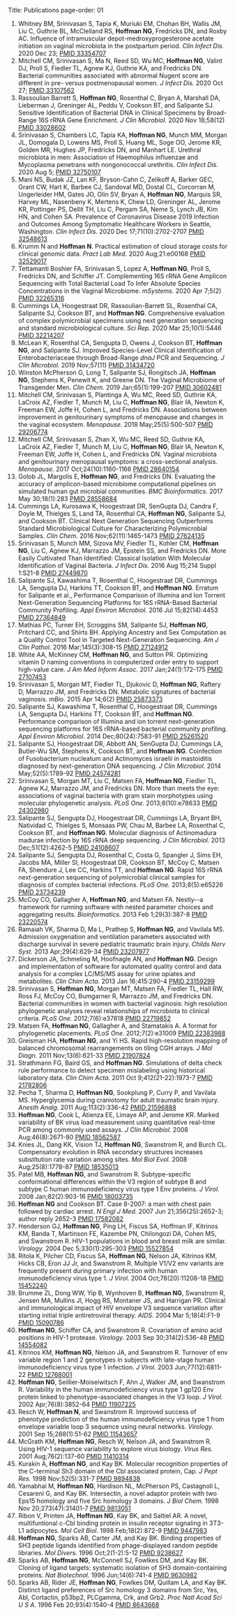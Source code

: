 Title: Publications
page-order: 01

<ol><li>Whitney BM, Srinivasan S, Tapia K, Muriuki EM, Chohan BH, Wallis JM, Liu C, Guthrie BL, McClelland RS, <strong>Hoffman NG</strong>, Fredricks DN, and Roxby AC. Influence of intramuscular depot-medroxyprogesterone acetate initiation on vaginal microbiota in the postpartum period. <em>Clin Infect Dis.</em> 2020 Dec 23; <a href="https://pubmed.ncbi.nlm.nih.gov/33354707/">PMID 33354707</a></li>
<li>Mitchell CM, Srinivasan S, Ma N, Reed SD, Wu MC, <strong>Hoffman NG</strong>, Valint DJ, Proll S, Fiedler TL, Agnew KJ, Guthrie KA, and Fredricks DN. Bacterial communities associated with abnormal Nugent score are different in pre- versus postmenopausal women. <em>J Infect Dis.</em> 2020 Oct 27; <a href="https://pubmed.ncbi.nlm.nih.gov/33107562/">PMID 33107562</a></li>
<li>Rassoulian Barrett S, <strong>Hoffman NG</strong>, Rosenthal C, Bryan A, Marshall DA, Lieberman J, Greninger AL, Peddu V, Cookson BT, and Salipante SJ. Sensitive Identification of Bacterial DNA in Clinical Specimens by Broad-Range 16S rRNA Gene Enrichment. <em>J Clin Microbiol.</em> 2020 Nov 18;58(12) <a href="https://pubmed.ncbi.nlm.nih.gov/33028602/">PMID 33028602</a></li>
<li>Srinivasan S, Chambers LC, Tapia KA, <strong>Hoffman NG</strong>, Munch MM, Morgan JL, Domogala D, Lowens MS, Proll S, Huang ML, Soge OO, Jerome KR, Golden MR, Hughes JP, Fredricks DN, and Manhart LE. Urethral microbiota in men: Association of Haemophilus influenzae and Mycoplasma penetrans with nongonococcal urethritis. <em>Clin Infect Dis.</em> 2020 Aug 5; <a href="https://pubmed.ncbi.nlm.nih.gov/32750107/">PMID 32750107</a></li>
<li>Mani NS, Budak JZ, Lan KF, Bryson-Cahn C, Zelikoff A, Barker GEC, Grant CW, Hart K, Barbee CJ, Sandoval MD, Dostal CL, Corcorran M, Ungerleider HM, Gates JO, Olin SV, Bryan A, <strong>Hoffman NG</strong>, Marquis SR, Harvey ML, Nasenbeny K, Mertens K, Chew LD, Greninger AL, Jerome KR, Pottinger PS, Dellit TH, Liu C, Pergam SA, Neme S, Lynch JB, Kim HN, and Cohen SA. Prevalence of Coronavirus Disease 2019 Infection and Outcomes Among Symptomatic Healthcare Workers in Seattle, Washington. <em>Clin Infect Dis.</em> 2020 Dec 17;71(10):2702-2707 <a href="https://pubmed.ncbi.nlm.nih.gov/32548613/">PMID 32548613</a></li>
<li>Krumm N and <strong>Hoffman N</strong>. Practical estimation of cloud storage costs for clinical genomic data. <em>Pract Lab Med.</em> 2020 Aug;21:e00168 <a href="https://pubmed.ncbi.nlm.nih.gov/32529017/">PMID 32529017</a></li>
<li>Tettamanti Boshier FA, Srinivasan S, Lopez A, <strong>Hoffman NG</strong>, Proll S, Fredricks DN, and Schiffer JT. Complementing 16S rRNA Gene Amplicon Sequencing with Total Bacterial Load To Infer Absolute Species Concentrations in the Vaginal Microbiome. <em>mSystems.</em> 2020 Apr 7;5(2) <a href="https://pubmed.ncbi.nlm.nih.gov/32265316/">PMID 32265316</a></li>
<li>Cummings LA, Hoogestraat DR, Rassoulian-Barrett SL, Rosenthal CA, Salipante SJ, Cookson BT, and <strong>Hoffman NG</strong>. Comprehensive evaluation of complex polymicrobial specimens using next generation sequencing and standard microbiological culture. <em>Sci Rep.</em> 2020 Mar 25;10(1):5446 <a href="https://pubmed.ncbi.nlm.nih.gov/32214207/">PMID 32214207</a></li>
<li>McLean K, Rosenthal CA, Sengupta D, Owens J, Cookson BT, <strong>Hoffman NG</strong>, and Salipante SJ. Improved Species-Level Clinical Identification of Enterobacteriaceae through Broad-Range <i>dnaJ</i> PCR and Sequencing. <em>J Clin Microbiol.</em> 2019 Nov;57(11) <a href="https://pubmed.ncbi.nlm.nih.gov/31434720/">PMID 31434720</a></li>
<li>Winston McPherson G, Long T, Salipante SJ, Rongitsch JA, <strong>Hoffman NG</strong>, Stephens K, Penewit K, and Greene DN. The Vaginal Microbiome of Transgender Men. <em>Clin Chem.</em> 2019 Jan;65(1):199-207 <a href="https://pubmed.ncbi.nlm.nih.gov/30602481/">PMID 30602481</a></li>
<li>Mitchell CM, Srinivasan S, Plantinga A, Wu MC, Reed SD, Guthrie KA, LaCroix AZ, Fiedler T, Munch M, Liu C, <strong>Hoffman NG</strong>, Blair IA, Newton K, Freeman EW, Joffe H, Cohen L, and Fredricks DN. Associations between improvement in genitourinary symptoms of menopause and changes in the vaginal ecosystem. <em>Menopause.</em> 2018 May;25(5):500-507 <a href="https://pubmed.ncbi.nlm.nih.gov/29206774/">PMID 29206774</a></li>
<li>Mitchell CM, Srinivasan S, Zhan X, Wu MC, Reed SD, Guthrie KA, LaCroix AZ, Fiedler T, Munch M, Liu C, <strong>Hoffman NG</strong>, Blair IA, Newton K, Freeman EW, Joffe H, Cohen L, and Fredricks DN. Vaginal microbiota and genitourinary menopausal symptoms: a cross-sectional analysis. <em>Menopause.</em> 2017 Oct;24(10):1160-1166 <a href="https://pubmed.ncbi.nlm.nih.gov/28640154/">PMID 28640154</a></li>
<li>Golob JL, Margolis E, <strong>Hoffman NG</strong>, and Fredricks DN. Evaluating the accuracy of amplicon-based microbiome computational pipelines on simulated human gut microbial communities. <em>BMC Bioinformatics.</em> 2017 May 30;18(1):283 <a href="https://pubmed.ncbi.nlm.nih.gov/28558684/">PMID 28558684</a></li>
<li>Cummings LA, Kurosawa K, Hoogestraat DR, SenGupta DJ, Candra F, Doyle M, Thielges S, Land TA, Rosenthal CA, <strong>Hoffman NG</strong>, Salipante SJ, and Cookson BT. Clinical Next Generation Sequencing Outperforms Standard Microbiological Culture for Characterizing Polymicrobial Samples. <em>Clin Chem.</em> 2016 Nov;62(11):1465-1473 <a href="https://pubmed.ncbi.nlm.nih.gov/27624135/">PMID 27624135</a></li>
<li>Srinivasan S, Munch MM, Sizova MV, Fiedler TL, Kohler CM, <strong>Hoffman NG</strong>, Liu C, Agnew KJ, Marrazzo JM, Epstein SS, and Fredricks DN. More Easily Cultivated Than Identified: Classical Isolation With Molecular Identification of Vaginal Bacteria. <em>J Infect Dis.</em> 2016 Aug 15;214 Suppl 1:S21-8 <a href="https://pubmed.ncbi.nlm.nih.gov/27449870/">PMID 27449870</a></li>
<li>Salipante SJ, Kawashima T, Rosenthal C, Hoogestraat DR, Cummings LA, Sengupta DJ, Harkins TT, Cookson BT, and <strong>Hoffman NG</strong>. Erratum for Salipante et al., Performance Comparison of Illumina and Ion Torrent Next-Generation Sequencing Platforms for 16S rRNA-Based Bacterial Community Profiling. <em>Appl Environ Microbiol.</em> 2016 Jul 15;82(14):4453 <a href="https://pubmed.ncbi.nlm.nih.gov/27364849/">PMID 27364849</a></li>
<li>Mathias PC, Turner EH, Scroggins SM, Salipante SJ, <strong>Hoffman NG</strong>, Pritchard CC, and Shirts BH. Applying Ancestry and Sex Computation as a Quality Control Tool in Targeted Next-Generation Sequencing. <em>Am J Clin Pathol.</em> 2016 Mar;145(3):308-15 <a href="https://pubmed.ncbi.nlm.nih.gov/27124912/">PMID 27124912</a></li>
<li>White AA, McKinney CM, <strong>Hoffman NG</strong>, and Sutton PR. Optimizing vitamin D naming conventions in computerized order entry to support high-value care. <em>J Am Med Inform Assoc.</em> 2017 Jan;24(1):172-175 <a href="https://pubmed.ncbi.nlm.nih.gov/27107453/">PMID 27107453</a></li>
<li>Srinivasan S, Morgan MT, Fiedler TL, Djukovic D, <strong>Hoffman NG</strong>, Raftery D, Marrazzo JM, and Fredricks DN. Metabolic signatures of bacterial vaginosis. <em>mBio.</em> 2015 Apr 14;6(2) <a href="https://pubmed.ncbi.nlm.nih.gov/25873373/">PMID 25873373</a></li>
<li>Salipante SJ, Kawashima T, Rosenthal C, Hoogestraat DR, Cummings LA, Sengupta DJ, Harkins TT, Cookson BT, and <strong>Hoffman NG</strong>. Performance comparison of Illumina and ion torrent next-generation sequencing platforms for 16S rRNA-based bacterial community profiling. <em>Appl Environ Microbiol.</em> 2014 Dec;80(24):7583-91 <a href="https://pubmed.ncbi.nlm.nih.gov/25261520/">PMID 25261520</a></li>
<li>Salipante SJ, Hoogestraat DR, Abbott AN, SenGupta DJ, Cummings LA, Butler-Wu SM, Stephens K, Cookson BT, and <strong>Hoffman NG</strong>. Coinfection of Fusobacterium nucleatum and Actinomyces israelii in mastoiditis diagnosed by next-generation DNA sequencing. <em>J Clin Microbiol.</em> 2014 May;52(5):1789-92 <a href="https://pubmed.ncbi.nlm.nih.gov/24574281/">PMID 24574281</a></li>
<li>Srinivasan S, Morgan MT, Liu C, Matsen FA, <strong>Hoffman NG</strong>, Fiedler TL, Agnew KJ, Marrazzo JM, and Fredricks DN. More than meets the eye: associations of vaginal bacteria with gram stain morphotypes using molecular phylogenetic analysis. <em>PLoS One.</em> 2013;8(10):e78633 <a href="https://pubmed.ncbi.nlm.nih.gov/24302980/">PMID 24302980</a></li>
<li>Salipante SJ, Sengupta DJ, Hoogestraat DR, Cummings LA, Bryant BH, Natividad C, Thielges S, Monsaas PW, Chau M, Barbee LA, Rosenthal C, Cookson BT, and <strong>Hoffman NG</strong>. Molecular diagnosis of Actinomadura madurae infection by 16S rRNA deep sequencing. <em>J Clin Microbiol.</em> 2013 Dec;51(12):4262-5 <a href="https://pubmed.ncbi.nlm.nih.gov/24108607/">PMID 24108607</a></li>
<li>Salipante SJ, Sengupta DJ, Rosenthal C, Costa G, Spangler J, Sims EH, Jacobs MA, Miller SI, Hoogestraat DR, Cookson BT, McCoy C, Matsen FA, Shendure J, Lee CC, Harkins TT, and <strong>Hoffman NG</strong>. Rapid 16S rRNA next-generation sequencing of polymicrobial clinical samples for diagnosis of complex bacterial infections. <em>PLoS One.</em> 2013;8(5):e65226 <a href="https://pubmed.ncbi.nlm.nih.gov/23734239/">PMID 23734239</a></li>
<li>McCoy CO, Gallagher A, <strong>Hoffman NG</strong>, and Matsen FA. Nestly--a framework for running software with nested parameter choices and aggregating results. <em>Bioinformatics.</em> 2013 Feb 1;29(3):387-8 <a href="https://pubmed.ncbi.nlm.nih.gov/23220574/">PMID 23220574</a></li>
<li>Ramaiah VK, Sharma D, Ma L, Prathep S, <strong>Hoffman NG</strong>, and Vavilala MS. Admission oxygenation and ventilation parameters associated with discharge survival in severe pediatric traumatic brain injury. <em>Childs Nerv Syst.</em> 2013 Apr;29(4):629-34 <a href="https://pubmed.ncbi.nlm.nih.gov/23207977/">PMID 23207977</a></li>
<li>Dickerson JA, Schmeling M, Hoofnagle AN, and <strong>Hoffman NG</strong>. Design and implementation of software for automated quality control and data analysis for a complex LC/MS/MS assay for urine opiates and metabolites. <em>Clin Chim Acta.</em> 2013 Jan 16;415:290-4 <a href="https://pubmed.ncbi.nlm.nih.gov/23159299/">PMID 23159299</a></li>
<li>Srinivasan S, <strong>Hoffman NG</strong>, Morgan MT, Matsen FA, Fiedler TL, Hall RW, Ross FJ, McCoy CO, Bumgarner R, Marrazzo JM, and Fredricks DN. Bacterial communities in women with bacterial vaginosis: high resolution phylogenetic analyses reveal relationships of microbiota to clinical criteria. <em>PLoS One.</em> 2012;7(6):e37818 <a href="https://pubmed.ncbi.nlm.nih.gov/22719852/">PMID 22719852</a></li>
<li>Matsen FA, <strong>Hoffman NG</strong>, Gallagher A, and Stamatakis A. A format for phylogenetic placements. <em>PLoS One.</em> 2012;7(2):e31009 <a href="https://pubmed.ncbi.nlm.nih.gov/22383988/">PMID 22383988</a></li>
<li>Greisman HA, <strong>Hoffman NG</strong>, and Yi HS. Rapid high-resolution mapping of balanced chromosomal rearrangements on tiling CGH arrays. <em>J Mol Diagn.</em> 2011 Nov;13(6):621-33 <a href="https://pubmed.ncbi.nlm.nih.gov/21907824/">PMID 21907824</a></li>
<li>Strathmann FG, Baird GS, and <strong>Hoffman NG</strong>. Simulations of delta check rule performance to detect specimen mislabeling using historical laboratory data. <em>Clin Chim Acta.</em> 2011 Oct 9;412(21-22):1973-7 <a href="https://pubmed.ncbi.nlm.nih.gov/21782806/">PMID 21782806</a></li>
<li>Pecha T, Sharma D, <strong>Hoffman NG</strong>, Sookplung P, Curry P, and Vavilala MS. Hyperglycemia during craniotomy for adult traumatic brain injury. <em>Anesth Analg.</em> 2011 Aug;113(2):336-42 <a href="https://pubmed.ncbi.nlm.nih.gov/21596888/">PMID 21596888</a></li>
<li><strong>Hoffman NG</strong>, Cook L, Atienza EE, Limaye AP, and Jerome KR. Marked variability of BK virus load measurement using quantitative real-time PCR among commonly used assays. <em>J Clin Microbiol.</em> 2008 Aug;46(8):2671-80 <a href="https://pubmed.ncbi.nlm.nih.gov/18562587/">PMID 18562587</a></li>
<li>Knies JL, Dang KK, Vision TJ, <strong>Hoffman NG</strong>, Swanstrom R, and Burch CL. Compensatory evolution in RNA secondary structures increases substitution rate variation among sites. <em>Mol Biol Evol.</em> 2008 Aug;25(8):1778-87 <a href="https://pubmed.ncbi.nlm.nih.gov/18535013/">PMID 18535013</a></li>
<li>Patel MB, <strong>Hoffman NG</strong>, and Swanstrom R. Subtype-specific conformational differences within the V3 region of subtype B and subtype C human immunodeficiency virus type 1 Env proteins. <em>J Virol.</em> 2008 Jan;82(2):903-16 <a href="https://pubmed.ncbi.nlm.nih.gov/18003735/">PMID 18003735</a></li>
<li><strong>Hoffman NG</strong> and Cookson BT. Case 8-2007: a man with chest pain followed by cardiac arrest. <em>N Engl J Med.</em> 2007 Jun 21;356(25):2652-3; author reply 2652-3 <a href="https://pubmed.ncbi.nlm.nih.gov/17582082/">PMID 17582082</a></li>
<li>Henderson GJ, <strong>Hoffman NG</strong>, Ping LH, Fiscus SA, Hoffman IF, Kitrinos KM, Banda T, Martinson FE, Kazembe PN, Chilongozi DA, Cohen MS, and Swanstrom R. HIV-1 populations in blood and breast milk are similar. <em>Virology.</em> 2004 Dec 5;330(1):295-303 <a href="https://pubmed.ncbi.nlm.nih.gov/15527854/">PMID 15527854</a></li>
<li>Ritola K, Pilcher CD, Fiscus SA, <strong>Hoffman NG</strong>, Nelson JA, Kitrinos KM, Hicks CB, Eron JJ Jr, and Swanstrom R. Multiple V1/V2 env variants are frequently present during primary infection with human immunodeficiency virus type 1. <em>J Virol.</em> 2004 Oct;78(20):11208-18 <a href="https://pubmed.ncbi.nlm.nih.gov/15452240/">PMID 15452240</a></li>
<li>Brumme ZL, Dong WW, Yip B, Wynhoven B, <strong>Hoffman NG</strong>, Swanstrom R, Jensen MA, Mullins JI, Hogg RS, Montaner JS, and Harrigan PR. Clinical and immunological impact of HIV envelope V3 sequence variation after starting initial triple antiretroviral therapy. <em>AIDS.</em> 2004 Mar 5;18(4):F1-9 <a href="https://pubmed.ncbi.nlm.nih.gov/15090786/">PMID 15090786</a></li>
<li><strong>Hoffman NG</strong>, Schiffer CA, and Swanstrom R. Covariation of amino acid positions in HIV-1 protease. <em>Virology.</em> 2003 Sep 30;314(2):536-48 <a href="https://pubmed.ncbi.nlm.nih.gov/14554082/">PMID 14554082</a></li>
<li>Kitrinos KM, <strong>Hoffman NG</strong>, Nelson JA, and Swanstrom R. Turnover of env variable region 1 and 2 genotypes in subjects with late-stage human immunodeficiency virus type 1 infection. <em>J Virol.</em> 2003 Jun;77(12):6811-22 <a href="https://pubmed.ncbi.nlm.nih.gov/12768001/">PMID 12768001</a></li>
<li><strong>Hoffman NG</strong>, Seillier-Moiseiwitsch F, Ahn J, Walker JM, and Swanstrom R. Variability in the human immunodeficiency virus type 1 gp120 Env protein linked to phenotype-associated changes in the V3 loop. <em>J Virol.</em> 2002 Apr;76(8):3852-64 <a href="https://pubmed.ncbi.nlm.nih.gov/11907225/">PMID 11907225</a></li>
<li>Resch W, <strong>Hoffman N</strong>, and Swanstrom R. Improved success of phenotype prediction of the human immunodeficiency virus type 1 from envelope variable loop 3 sequence using neural networks. <em>Virology.</em> 2001 Sep 15;288(1):51-62 <a href="https://pubmed.ncbi.nlm.nih.gov/11543657/">PMID 11543657</a></li>
<li>McGrath KM, <strong>Hoffman NG</strong>, Resch W, Nelson JA, and Swanstrom R. Using HIV-1 sequence variability to explore virus biology. <em>Virus Res.</em> 2001 Aug;76(2):137-60 <a href="https://pubmed.ncbi.nlm.nih.gov/11410314/">PMID 11410314</a></li>
<li>Kurakin A, <strong>Hoffman NG</strong>, and Kay BK. Molecular recognition properties of the C-terminal Sh3 domain of the Cbl associated protein, Cap. <em>J Pept Res.</em> 1998 Nov;52(5):331-7 <a href="https://pubmed.ncbi.nlm.nih.gov/9894838/">PMID 9894838</a></li>
<li>Yamabhai M, <strong>Hoffman NG</strong>, Hardison NL, McPherson PS, Castagnoli L, Cesareni G, and Kay BK. Intersectin, a novel adaptor protein with two Eps15 homology and five Src homology 3 domains. <em>J Biol Chem.</em> 1998 Nov 20;273(47):31401-7 <a href="https://pubmed.ncbi.nlm.nih.gov/9813051/">PMID 9813051</a></li>
<li>Ribon V, Printen JA, <strong>Hoffman NG</strong>, Kay BK, and Saltiel AR. A novel, multifuntional c-Cbl binding protein in insulin receptor signaling in 3T3-L1 adipocytes. <em>Mol Cell Biol.</em> 1998 Feb;18(2):872-9 <a href="https://pubmed.ncbi.nlm.nih.gov/9447983/">PMID 9447983</a></li>
<li><strong>Hoffman NG</strong>, Sparks AB, Carter JM, and Kay BK. Binding properties of SH3 peptide ligands identified from phage-displayed random peptide libraries. <em>Mol Divers.</em> 1996 Oct;2(1-2):5-12 <a href="https://pubmed.ncbi.nlm.nih.gov/9238627/">PMID 9238627</a></li>
<li>Sparks AB, <strong>Hoffman NG</strong>, McConnell SJ, Fowlkes DM, and Kay BK. Cloning of ligand targets: systematic isolation of SH3 domain-containing proteins. <em>Nat Biotechnol.</em> 1996 Jun;14(6):741-4 <a href="https://pubmed.ncbi.nlm.nih.gov/9630982/">PMID 9630982</a></li>
<li>Sparks AB, Rider JE, <strong>Hoffman NG</strong>, Fowlkes DM, Quillam LA, and Kay BK. Distinct ligand preferences of Src homology 3 domains from Src, Yes, Abl, Cortactin, p53bp2, PLCgamma, Crk, and Grb2. <em>Proc Natl Acad Sci U S A.</em> 1996 Feb 20;93(4):1540-4 <a href="https://pubmed.ncbi.nlm.nih.gov/8643668/">PMID 8643668</a></li>
</ol>
